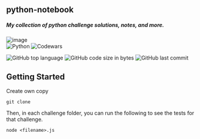 ## python-notebook

##### My collection of python challenge solutions, notes, and more.
![image](https://www.codewars.com/users/d0nl0ui3/badges/large)  
![Python](https://img.shields.io/badge/python-%23323330.svg?style=for-the-badge&logo=python&logoColor=%8B7D6B)
![Codewars](https://img.shields.io/badge/Codewars-B1361E?style=for-the-badge&logo=codewars&logoColor=grey)  

![GitHub top language](https://img.shields.io/github/languages/top/donlouie/codewars-python-solutions)
![GitHub code size in bytes](https://img.shields.io/github/languages/code-size/donlouie/codewars-javascript-solutions)
![GitHub last commit](https://img.shields.io/github/last-commit/donlouie/codewars-javascript-solutions)


## Getting Started

Create own copy

```
git clone
```

Then, in each challenge folder, you can run the following to see the tests for
that challenge.

```
node <filename>.js
```
